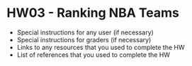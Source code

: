 # HW03 - Ranking NBA Teams

- Special instructions for any user (if necessary)
- Special instructions for graders (if necessary)
- Links to any resources that you used to complete the HW
- List of references that you used to complete the HW